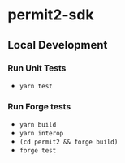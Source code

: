 # permit2-sdk

## Local Development

### Run Unit Tests
- `yarn test`

### Run Forge tests
- `yarn build`
- `yarn interop`
- `(cd permit2 && forge build)`
- `forge test`


